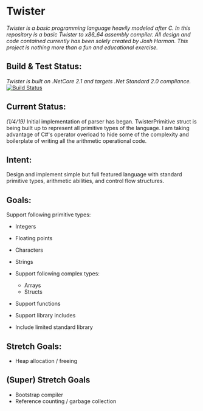# **Twister**

*Twister is a basic programming language heavily modeled after C. In this repository is a basic Twister to x86_64 assembly compiler. All design and code contained currently has been solely created by Josh Harmon. This project is nothing more than a fun and educational exercise.*

## **Build & Test Status:**

*Twister is built on  .NetCore 2.1 and targets .Net Standard 2.0 compliance.* 
[![Build Status](https://travis-ci.org/photo-bro/Twister.svg?branch=master)](https://travis-ci.org/photo-bro/Twister)

## **Current Status:**

*(1/4/19)*
Initial implementation of parser has began. TwisterPrimitive struct is being built up to represent all primitive types of the language. I am taking advantage of C#'s operator overload to hide some of the complexity and boilerplate of writing all the arithmetic operational code.

## **Intent:**

Design and implement simple but full featured language with standard primitive types, arithmetic abilities, and control flow structures. 

## **Goals:**

 Support following primitive types:
   - Integers
   - Floating points
   - Characters
   - Strings

- Support following complex types:
   - Arrays
   - Structs

 - Support functions
 -  Support library includes
 - Include limited standard library 


## **Stretch Goals:**

 - Heap allocation / freeing

## **(Super) Stretch Goals**

 - Bootstrap compiler
 - Reference counting / garbage collection

